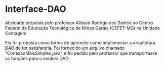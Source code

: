# Interface-DAO

Atividade proposta pelo professor Alisson Rodrigo dos Santos no Centro Federal de Educação Tecnológica de Minas Gerais (CEFET-MG) na Unidade Contagem.

Ela foi proposta como forma de aprender como implementar a arquitetura DAO de for satisfatória. Foi fornecido um arquivo chamado "ConexaoMaisSimples.java" e foi pedido pelo professor que transportasse as funções para o modelo DAO.
